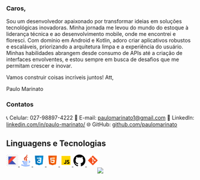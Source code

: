 ### Caros,

Sou um desenvolvedor apaixonado por transformar ideias em soluções tecnológicas inovadoras. Minha jornada me levou do mundo do estoque à liderança técnica e ao desenvolvimento mobile, onde me encontrei e floresci. Com domínio em Android e Kotlin, adoro criar aplicativos robustos e escaláveis, priorizando a arquitetura limpa e a experiência do usuário. Minhas habilidades abrangem desde consumo de APIs até a criação de interfaces envolventes, e estou sempre em busca de desafios que me permitam crescer e inovar.

Vamos construir coisas incríveis juntos!
Att,

Paulo Marinato

### Contatos

📞 Celular: 027-98897-4222
📧 E-mail: paulomarinato1@gmail.com
💼 LinkedIn: [linkedin.com/in/paulo-marinato/](https://www.linkedin.com/in/paulo-marinato/)
🌐 GitHub: [github.com/paulomarinato](https://github.com/paulomarinato)


## Linguagens e Tecnologias


<a href="https://developer.mozilla.org/pt-BR/docs/Web/HTML" target="_blank" rel="noreferrer">
<img src="./images/Kotlin.jpg" width="32" height="32" />
</a>

<a href="https://developer.mozilla.org/pt-BR/docs/Web/HTML" target="_blank" rel="noreferrer">
<img src="./images/java.png" width="32" height="32" />
</a>

<a href="https://developer.mozilla.org/pt-BR/docs/Web/CSS" target="_blank" rel="noreferrer">
<img src="./images/css3.svg" width="32" height="32" />
</a>

<a href="https://developer.mozilla.org/pt-BR/docs/Web/HTML" target="_blank" rel="noreferrer">
<img src="./images/html-5.svg" width="32" height="32" />
</a>

<a href="https://www.javascript.com" target="_blank" rel="noreferrer">
<img src="./images/javascript.svg" width="32" height="32" />
</a>

<a href="https://git-scm.com" target="_blank" rel="noreferrer">
<img src="./images/GitHub2.png" width="32" height="32" />
</a>

<a href="https://git-scm.com" target="_blank" rel="noreferrer">
<img src="./images/git.svg" width="32" height="32" />
</a>



<div align='center'>
<a height="140em" href="http://www.github.com/paulomarinato"><img src="https://github-readme-streak-stats.herokuapp.com/?user=paulomarinato&stroke=2ea043&background=171717&ring=3382ed&fire=ff6347&currStreakNum=0bd967&currStreakLabel=3382ed&sideNums=0bd967&sideLabels=3382ed&dates=0bd967&hide_border=true" /></a>
</div>
